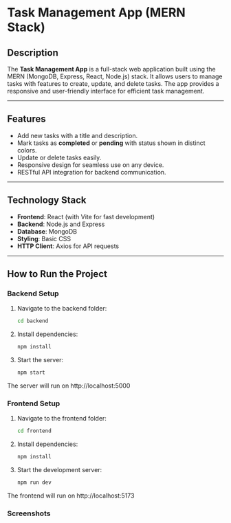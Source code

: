 # Task Management App (MERN Stack)

## Description
The **Task Management App** is a full-stack web application built using the MERN (MongoDB, Express, React, Node.js) stack. It allows users to manage tasks with features to create, update, and delete tasks. The app provides a responsive and user-friendly interface for efficient task management.

---

## Features
- Add new tasks with a title and description.
- Mark tasks as **completed** or **pending** with status shown in distinct colors.
- Update or delete tasks easily.
- Responsive design for seamless use on any device.
- RESTful API integration for backend communication.

---

## Technology Stack
- **Frontend**: React (with Vite for fast development)
- **Backend**: Node.js and Express
- **Database**: MongoDB
- **Styling**: Basic CSS
- **HTTP Client**: Axios for API requests

---

## How to Run the Project

### Backend Setup
1. Navigate to the backend folder:
   ```bash
   cd backend

2. Install dependencies:
    ```bash
    npm install

3. Start the server:
    ```bash
    npm start

The server will run on http://localhost:5000

### Frontend Setup
1. Navigate to the frontend folder:
    ```bash
    cd frontend

2. Install dependencies:
    ```bash
    npm install

3. Start the development server:
    ```bash
    npm run dev

The frontend will run on http://localhost:5173


### Screenshots

